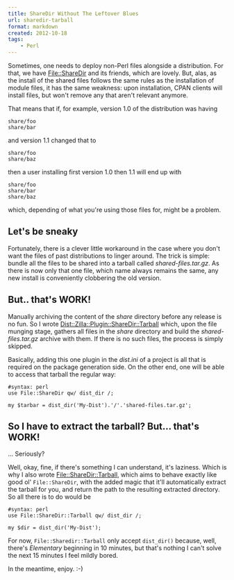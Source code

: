 ```yaml
---
title: ShareDir Without The Leftover Blues
url: sharedir-tarball
format: markdown
created: 2012-10-18
tags:
    - Perl
---
```


Sometimes, one needs to deploy non-Perl files alongside a distribution. For
that, we have [File::ShareDir](cpan) and its friends, which are lovely. But, alas, 
as the install of
the shared files follows the same rules as the installation of module files,
it has the same weakness: upon installation, CPAN clients will install files,
but won't remove any that aren't relevant anymore.

That means that if, for example, version 1.0 of the distribution was having

    share/foo
    share/bar

and version 1.1 changed that to 

    share/foo
    share/baz

then a user installing first version 1.0 then 1.1 will end up with 

    share/foo
    share/bar
    share/baz

which, depending of what you're using those files for, might be a problem.

## Let's be sneaky

Fortunately, there is a clever little
workaround in the case where you don't want the files of past distributions to
linger around. The trick is simple: bundle all the files to be shared into
a tarball called *shared-files.tar.gz*.  As there is now only that one file,
which name always remains the same, any new install is conveniently clobbering 
the old version. 

## But.. that's WORK!

Manually archiving the content of the *share* directory before any release is
no fun. So I wrote [Dist::Zilla::Plugin::ShareDir::Tarball](cpan) 
which, upon the file munging stage, gathers all 
files in the *share* directory and build the *shared-files.tar.gz* archive
with them.  If there is no such files, the process is simply skipped. 

Basically, adding this one plugin in the *dist.ini* of a project is all that
is required on the package generation side. On the other end, one will be able
to access that tarball the regular way:

    #syntax: perl
    use File::ShareDir qw/ dist_dir /;

    my $tarbar = dist_dir('My-Dist').'/'.'shared-files.tar.gz';

## So I have to extract the tarball? But... that's WORK!

... Seriously? 

Well, okay, fine, if there's something I can understand, it's laziness.
Which is why I also wrote [File::ShareDir::Tarball](cpan), which aims to
behave exactly like good ol' `File::ShareDir`, with the added magic that it'll
automatically extract the tarball for you, and return the path to the
resulting extracted directory. So all there is to do would be


    #syntax: perl
    use File::ShareDir::Tarball qw/ dist_dir /;

    my $dir = dist_dir('My-Dist');


For now, `File::Sharedir::Tarball` only accept `dist_dir()` because, well,
there's *Elementary* beginning in 10 minutes, but that's nothing I can't solve
the next 15 minutes I feel mildly bored.

In the meantime, enjoy. :-)
